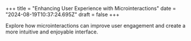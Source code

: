 +++
title = "Enhancing User Experience with Microinteractions"
date = "2024-08-19T10:37:24.695Z"
draft = false
+++

  Explore how microinteractions can improve user engagement and create a more intuitive and enjoyable interface.
        